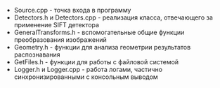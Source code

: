  - Source.cpp - точка входа в программу
 - Detectors.h и Detectors.cpp - реализация класса, отвечающего за применение SIFT детектора 
 - GeneralTransforms.h - вспомогательные общие функции преобразования изображений
 - Geometry.h - функции для анализа геометрии результатов распознавания
 - GetFiles.h - функции для работы с файловой системой
 - Logger.h и Logger.cpp - работа логами, частично синхронизированными с консольным выводом 
